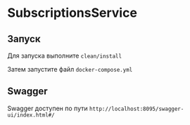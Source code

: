 # SubscriptionsService

## Запуск

Для запуска выполните ``` clean/install ```

Затем запустите файл ``` docker-compose.yml ```

## Swagger

Swagger доступен по пути ``` http://localhost:8095/swagger-ui/index.html#/ ```

